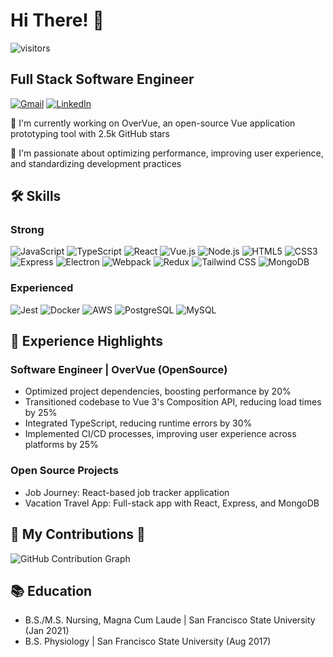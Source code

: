 # Hi There! 👋

![visitors](https://visitor-badge.glitch.me/badge?page_id=Kelementz916.id)

## Full Stack Software Engineer

[![Gmail](https://img.shields.io/badge/-GMAIL-D14836?style=for-the-badge&logo=gmail&logoColor=white)](mailto:kevincan415@gmail.com)
[![LinkedIn](https://img.shields.io/badge/-LINKEDIN-0077B5?style=for-the-badge&logo=linkedin&logoColor=white)](https://www.linkedin.com/in/kevincan/)

🚀 I'm currently working on OverVue, an open-source Vue application prototyping tool with 2.5k GitHub stars

🌱 I'm passionate about optimizing performance, improving user experience, and standardizing development practices

## 🛠 Skills

### Strong
![JavaScript](https://img.shields.io/badge/-JavaScript-F7DF1E?style=flat-square&logo=javascript&logoColor=black)
![TypeScript](https://img.shields.io/badge/-TypeScript-3178C6?style=flat-square&logo=typescript&logoColor=white)
![React](https://img.shields.io/badge/-React-61DAFB?style=flat-square&logo=react&logoColor=black)
![Vue.js](https://img.shields.io/badge/-Vue.js-4FC08D?style=flat-square&logo=vue.js&logoColor=white)
![Node.js](https://img.shields.io/badge/-Node.js-339933?style=flat-square&logo=Node.js&logoColor=white)
![HTML5](https://img.shields.io/badge/-HTML5-E34F26?style=flat-square&logo=html5&logoColor=white)
![CSS3](https://img.shields.io/badge/-CSS3-1572B6?style=flat-square&logo=css3)
![Express](https://img.shields.io/badge/-Express-000000?style=flat-square&logo=express&logoColor=white)
![Electron](https://img.shields.io/badge/-Electron-47848F?style=flat-square&logo=electron&logoColor=white)
![Webpack](https://img.shields.io/badge/-Webpack-8DD6F9?style=flat-square&logo=webpack&logoColor=black)
![Redux](https://img.shields.io/badge/-Redux-764ABC?style=flat-square&logo=redux&logoColor=white)
![Tailwind CSS](https://img.shields.io/badge/-Tailwind_CSS-38B2AC?style=flat-square&logo=tailwind-css&logoColor=white)
![MongoDB](https://img.shields.io/badge/-MongoDB-47A248?style=flat-square&logo=mongodb&logoColor=white)

### Experienced
![Jest](https://img.shields.io/badge/-Jest-C21325?style=flat-square&logo=jest&logoColor=white)
![Docker](https://img.shields.io/badge/-Docker-2496ED?style=flat-square&logo=docker&logoColor=white)
![AWS](https://img.shields.io/badge/-AWS-232F3E?style=flat-square&logo=amazon-aws)
![PostgreSQL](https://img.shields.io/badge/-PostgreSQL-336791?style=flat-square&logo=postgresql&logoColor=white)
![MySQL](https://img.shields.io/badge/-MySQL-4479A1?style=flat-square&logo=mysql&logoColor=white)

## 💼 Experience Highlights

### Software Engineer | OverVue (OpenSource)
- Optimized project dependencies, boosting performance by 20%
- Transitioned codebase to Vue 3's Composition API, reducing load times by 25%
- Integrated TypeScript, reducing runtime errors by 30%
- Implemented CI/CD processes, improving user experience across platforms by 25%

### Open Source Projects
- Job Journey: React-based job tracker application
- Vacation Travel App: Full-stack app with React, Express, and MongoDB

## 🌿 My Contributions 🌿

![GitHub Contribution Graph](https://github-readme-activity-graph.vercel.app/graph?username=Kelementz916&theme=react-dark)

## 📚 Education

- B.S./M.S. Nursing, Magna Cum Laude | San Francisco State University (Jan 2021)
- B.S. Physiology | San Francisco State University (Aug 2017)
